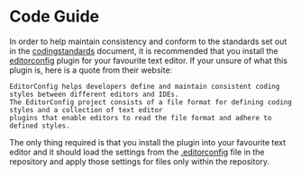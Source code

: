 Code Guide
==================

In order to help maintain consistency and conform to the standards set out in the [codingstandards]
document, it is recommended that you install the [editorconfig] plugin for your favourite text editor.
If your unsure of what this plugin is, here is a quote from their website:

```
EditorConfig helps developers define and maintain consistent coding styles between different editors and IDEs. 
The EditorConfig project consists of a file format for defining coding styles and a collection of text editor 
plugins that enable editors to read the file format and adhere to defined styles.
```

The only thing required is that you install the plugin into your favourite text editor and it should load the
settings from the [.editorconfig] file in the repository and apply those settings for files only within the 
repository.

[codingstandards]: CodingStandards.md
[.editorconfig]: .editorconfig
[editorconfig]: http://http://editorconfig.org/
